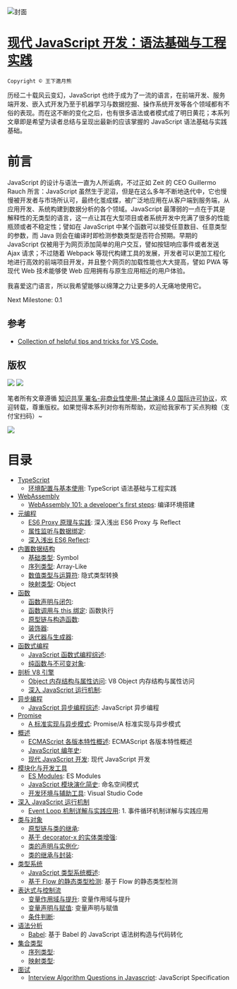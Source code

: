 ![封面](https://coding.net/u/hoteam/p/Cache/git/raw/master/2017/8/1/1-roedigbmFjRYkZobdZWuKg.jpeg)

# [现代 JavaScript 开发：语法基础与工程实践](https://parg.co/bxN)

`Copyright © 王下邀月熊`

历经二十载风云变幻，JavaScript 也终于成为了一流的语言，在前端开发、服务端开发、嵌入式开发乃至于机器学习与数据挖掘、操作系统开发等各个领域都有不俗的表现。而在这不断的变化之后，也有很多语法或者模式成了明日黄花；本系列文章即是希望为读者总结与呈现出最新的应该掌握的 JavaScript 语法基础与实践基础。

# 前言

JavaScript 的设计与语法一直为人所诟病，不过正如 Zeit 的 CEO Guillermo Rauch 所言：JavaScript 虽然生于泥沼，但是在这么多年不断地迭代中，它也慢慢被开发者与市场所认可，最终化茧成蝶，被广泛地应用在从客户端到服务端，从应用开发、系统构建到数据分析的各个领域。JavaScript 最薄弱的一点在于其是解释性的无类型的语言，这一点让其在大型项目或者系统开发中充满了很多的性能瓶颈或者不稳定性；譬如在 JavaScript 中某个函数可以接受任意数目、任意类型的参数，而 Java 则会在编译时即检测参数类型是否符合预期。早期的 JavaScript 仅被用于为网页添加简单的用户交互，譬如按钮响应事件或者发送 Ajax 请求；不过随着 Webpack 等现代构建工具的发展，开发者可以更加工程化地进行高效的前端项目开发，并且整个网页的加载性能也大大提高，譬如 PWA 等现代 Web 技术能够使 Web 应用拥有与原生应用相近的用户体验。

我喜爱这门语言，所以我希望能够以绵薄之力让更多的人无痛地使用它。

Next Milestone: 0.1

## 参考

* [Collection of helpful tips and tricks for VS Code.](https://github.com/Microsoft/vscode-tips-and-tricks)

## 版权

![](https://parg.co/bDY) ![](https://parg.co/bDm)

笔者所有文章遵循 [知识共享 署名-非商业性使用-禁止演绎 4.0 国际许可协议](https://creativecommons.org/licenses/by-nc-nd/4.0/deed.zh)，欢迎转载，尊重版权。如果觉得本系列对你有所帮助，欢迎给我家布丁买点狗粮（支付宝扫码）~

![](https://github.com/wxyyxc1992/OSS/blob/master/2017/8/1/Buding.jpg?raw=true)

# 目录

* [TypeScript](https://github.com/wxyyxc1992/Domain-of-ProgrammingLanguage/JavaScript/Modern-JavaScript-Development-Foundation/TypeScript/Index.md)
  * [环境配置与基本使用](https://github.com/wxyyxc1992/Domain-of-ProgrammingLanguage/blob/master/JavaScript/Modern-JavaScript-Development-Foundation/TypeScript/%E7%8E%AF%E5%A2%83%E9%85%8D%E7%BD%AE%E4%B8%8E%E5%9F%BA%E6%9C%AC%E4%BD%BF%E7%94%A8.md): TypeScript 语法基础与工程实践
* [WebAssembly](https://github.com/wxyyxc1992/Domain-of-ProgrammingLanguage/JavaScript/Modern-JavaScript-Development-Foundation/WebAssembly/Index.md)
  * [WebAssembly 101: a developer's first steps](https://github.com/wxyyxc1992/Domain-of-ProgrammingLanguage/blob/master/JavaScript/Modern-JavaScript-Development-Foundation/WebAssembly/WebAssembly%20101:%20a%20developer's%20first%20steps.md): 编译环境搭建
* [元编程](https://github.com/wxyyxc1992/Domain-of-ProgrammingLanguage/JavaScript/Modern-JavaScript-Development-Foundation/%E5%85%83%E7%BC%96%E7%A8%8B/Index.md)
  * [ES6 Proxy 原理与实践](https://github.com/wxyyxc1992/Domain-of-ProgrammingLanguage/blob/master/JavaScript/Modern-JavaScript-Development-Foundation/%E5%85%83%E7%BC%96%E7%A8%8B/ES6%20Proxy%20%E5%8E%9F%E7%90%86%E4%B8%8E%E5%AE%9E%E8%B7%B5.md): 深入浅出 ES6 Proxy 与 Reflect
  * [属性监听与数据绑定](https://github.com/wxyyxc1992/Domain-of-ProgrammingLanguage/blob/master/JavaScript/Modern-JavaScript-Development-Foundation/%E5%85%83%E7%BC%96%E7%A8%8B/%E5%B1%9E%E6%80%A7%E7%9B%91%E5%90%AC%E4%B8%8E%E6%95%B0%E6%8D%AE%E7%BB%91%E5%AE%9A.md):
  * [深入浅出 ES6 Reflect](https://github.com/wxyyxc1992/Domain-of-ProgrammingLanguage/blob/master/JavaScript/Modern-JavaScript-Development-Foundation/%E5%85%83%E7%BC%96%E7%A8%8B/%E6%B7%B1%E5%85%A5%E6%B5%85%E5%87%BA%20ES6%20Reflect.md):
* [内置数据结构](https://github.com/wxyyxc1992/Domain-of-ProgrammingLanguage/JavaScript/Modern-JavaScript-Development-Foundation/%E5%86%85%E7%BD%AE%E6%95%B0%E6%8D%AE%E7%BB%93%E6%9E%84/Index.md)
  * [基础类型](https://github.com/wxyyxc1992/Domain-of-ProgrammingLanguage/blob/master/JavaScript/Modern-JavaScript-Development-Foundation/%E5%86%85%E7%BD%AE%E6%95%B0%E6%8D%AE%E7%BB%93%E6%9E%84/%E5%9F%BA%E7%A1%80%E7%B1%BB%E5%9E%8B.md): Symbol
  * [序列类型](https://github.com/wxyyxc1992/Domain-of-ProgrammingLanguage/blob/master/JavaScript/Modern-JavaScript-Development-Foundation/%E5%86%85%E7%BD%AE%E6%95%B0%E6%8D%AE%E7%BB%93%E6%9E%84/%E5%BA%8F%E5%88%97%E7%B1%BB%E5%9E%8B.md): Array-Like
  * [数值类型与运算符](https://github.com/wxyyxc1992/Domain-of-ProgrammingLanguage/blob/master/JavaScript/Modern-JavaScript-Development-Foundation/%E5%86%85%E7%BD%AE%E6%95%B0%E6%8D%AE%E7%BB%93%E6%9E%84/%E6%95%B0%E5%80%BC%E7%B1%BB%E5%9E%8B%E4%B8%8E%E8%BF%90%E7%AE%97%E7%AC%A6.md): 隐式类型转换
  * [映射类型](https://github.com/wxyyxc1992/Domain-of-ProgrammingLanguage/blob/master/JavaScript/Modern-JavaScript-Development-Foundation/%E5%86%85%E7%BD%AE%E6%95%B0%E6%8D%AE%E7%BB%93%E6%9E%84/%E6%98%A0%E5%B0%84%E7%B1%BB%E5%9E%8B.md): Object
* [函数](https://github.com/wxyyxc1992/Domain-of-ProgrammingLanguage/JavaScript/Modern-JavaScript-Development-Foundation/%E5%87%BD%E6%95%B0/Index.md)
  * [函数声明与闭包](https://github.com/wxyyxc1992/Domain-of-ProgrammingLanguage/blob/master/JavaScript/Modern-JavaScript-Development-Foundation/%E5%87%BD%E6%95%B0/%E5%87%BD%E6%95%B0%E5%A3%B0%E6%98%8E%E4%B8%8E%E9%97%AD%E5%8C%85.md):
  * [函数调用与 this 绑定](https://github.com/wxyyxc1992/Domain-of-ProgrammingLanguage/blob/master/JavaScript/Modern-JavaScript-Development-Foundation/%E5%87%BD%E6%95%B0/%E5%87%BD%E6%95%B0%E8%B0%83%E7%94%A8%E4%B8%8E%20this%20%E7%BB%91%E5%AE%9A.md): 函数执行
  * [原型链与构造函数](https://github.com/wxyyxc1992/Domain-of-ProgrammingLanguage/blob/master/JavaScript/Modern-JavaScript-Development-Foundation/%E5%87%BD%E6%95%B0/%E5%8E%9F%E5%9E%8B%E9%93%BE%E4%B8%8E%E6%9E%84%E9%80%A0%E5%87%BD%E6%95%B0.md):
  * [装饰器](https://github.com/wxyyxc1992/Domain-of-ProgrammingLanguage/blob/master/JavaScript/Modern-JavaScript-Development-Foundation/%E5%87%BD%E6%95%B0/%E8%A3%85%E9%A5%B0%E5%99%A8.md):
  * [迭代器与生成器](https://github.com/wxyyxc1992/Domain-of-ProgrammingLanguage/blob/master/JavaScript/Modern-JavaScript-Development-Foundation/%E5%87%BD%E6%95%B0/%E8%BF%AD%E4%BB%A3%E5%99%A8%E4%B8%8E%E7%94%9F%E6%88%90%E5%99%A8.md):
* [函数式编程](https://github.com/wxyyxc1992/Domain-of-ProgrammingLanguage/JavaScript/Modern-JavaScript-Development-Foundation/%E5%87%BD%E6%95%B0%E5%BC%8F%E7%BC%96%E7%A8%8B/Index.md)
  * [JavaScript 函数式编程综述](https://github.com/wxyyxc1992/Domain-of-ProgrammingLanguage/blob/master/JavaScript/Modern-JavaScript-Development-Foundation/%E5%87%BD%E6%95%B0%E5%BC%8F%E7%BC%96%E7%A8%8B/JavaScript%20%E5%87%BD%E6%95%B0%E5%BC%8F%E7%BC%96%E7%A8%8B%E7%BB%BC%E8%BF%B0.md):
  * [纯函数与不可变对象](https://github.com/wxyyxc1992/Domain-of-ProgrammingLanguage/blob/master/JavaScript/Modern-JavaScript-Development-Foundation/%E5%87%BD%E6%95%B0%E5%BC%8F%E7%BC%96%E7%A8%8B/%E7%BA%AF%E5%87%BD%E6%95%B0%E4%B8%8E%E4%B8%8D%E5%8F%AF%E5%8F%98%E5%AF%B9%E8%B1%A1.md):
* [剖析 V8 引擎](https://github.com/wxyyxc1992/Domain-of-ProgrammingLanguage/JavaScript/Modern-JavaScript-Development-Foundation/%E5%89%96%E6%9E%90%20V8%20%E5%BC%95%E6%93%8E/Index.md)
  * [Object 内存结构与属性访问](https://github.com/wxyyxc1992/Domain-of-ProgrammingLanguage/blob/master/JavaScript/Modern-JavaScript-Development-Foundation/%E5%89%96%E6%9E%90%20V8%20%E5%BC%95%E6%93%8E/Object%20%E5%86%85%E5%AD%98%E7%BB%93%E6%9E%84%E4%B8%8E%E5%B1%9E%E6%80%A7%E8%AE%BF%E9%97%AE.md): V8 Object 内存结构与属性访问
  * [深入 JavaScript 运行机制](https://github.com/wxyyxc1992/Domain-of-ProgrammingLanguage/blob/master/JavaScript/Modern-JavaScript-Development-Foundation/%E5%89%96%E6%9E%90%20V8%20%E5%BC%95%E6%93%8E/%E6%B7%B1%E5%85%A5%20JavaScript%20%E8%BF%90%E8%A1%8C%E6%9C%BA%E5%88%B6.md):
* [异步编程](https://github.com/wxyyxc1992/Domain-of-ProgrammingLanguage/JavaScript/Modern-JavaScript-Development-Foundation/%E5%BC%82%E6%AD%A5%E7%BC%96%E7%A8%8B/Index.md)
  * [JavaScript 异步编程综述](https://github.com/wxyyxc1992/Domain-of-ProgrammingLanguage/blob/master/JavaScript/Modern-JavaScript-Development-Foundation/%E5%BC%82%E6%AD%A5%E7%BC%96%E7%A8%8B/JavaScript%20%E5%BC%82%E6%AD%A5%E7%BC%96%E7%A8%8B%E7%BB%BC%E8%BF%B0.md): JavaScript 异步编程
* [Promise](https://github.com/wxyyxc1992/Domain-of-ProgrammingLanguage/JavaScript/Modern-JavaScript-Development-Foundation/Promise/Index.md)
  * [A 标准实现与异步模式](https://github.com/wxyyxc1992/Domain-of-ProgrammingLanguage/blob/master/JavaScript/Modern-JavaScript-Development-Foundation/%E5%BC%82%E6%AD%A5%E7%BC%96%E7%A8%8B/Promise/A%20%E6%A0%87%E5%87%86%E5%AE%9E%E7%8E%B0%E4%B8%8E%E5%BC%82%E6%AD%A5%E6%A8%A1%E5%BC%8F.md): Promise/A 标准实现与异步模式
* [概述](https://github.com/wxyyxc1992/Domain-of-ProgrammingLanguage/JavaScript/Modern-JavaScript-Development-Foundation/%E6%A6%82%E8%BF%B0/Index.md)
  * [ECMAScript 各版本特性概述](https://github.com/wxyyxc1992/Domain-of-ProgrammingLanguage/blob/master/JavaScript/Modern-JavaScript-Development-Foundation/%E6%A6%82%E8%BF%B0/ECMAScript%20%E5%90%84%E7%89%88%E6%9C%AC%E7%89%B9%E6%80%A7%E6%A6%82%E8%BF%B0.md): ECMAScript 各版本特性概述
  * [JavaScript 编年史](https://github.com/wxyyxc1992/Domain-of-ProgrammingLanguage/blob/master/JavaScript/Modern-JavaScript-Development-Foundation/%E6%A6%82%E8%BF%B0/JavaScript%20%E7%BC%96%E5%B9%B4%E5%8F%B2.md):
  * [现代 JavaScript 开发](https://github.com/wxyyxc1992/Domain-of-ProgrammingLanguage/blob/master/JavaScript/Modern-JavaScript-Development-Foundation/%E6%A6%82%E8%BF%B0/%E7%8E%B0%E4%BB%A3%20JavaScript%20%E5%BC%80%E5%8F%91.md): 现代 JavaScript 开发
* [模块化与开发工具](https://github.com/wxyyxc1992/Domain-of-ProgrammingLanguage/JavaScript/Modern-JavaScript-Development-Foundation/%E6%A8%A1%E5%9D%97%E5%8C%96%E4%B8%8E%E5%BC%80%E5%8F%91%E5%B7%A5%E5%85%B7/Index.md)
  * [ES Modules](https://github.com/wxyyxc1992/Domain-of-ProgrammingLanguage/blob/master/JavaScript/Modern-JavaScript-Development-Foundation/%E6%A8%A1%E5%9D%97%E5%8C%96%E4%B8%8E%E5%BC%80%E5%8F%91%E5%B7%A5%E5%85%B7/ES%20Modules.md): ES Modules
  * [JavaScript 模块演化简史](https://github.com/wxyyxc1992/Domain-of-ProgrammingLanguage/blob/master/JavaScript/Modern-JavaScript-Development-Foundation/%E6%A8%A1%E5%9D%97%E5%8C%96%E4%B8%8E%E5%BC%80%E5%8F%91%E5%B7%A5%E5%85%B7/JavaScript%20%E6%A8%A1%E5%9D%97%E6%BC%94%E5%8C%96%E7%AE%80%E5%8F%B2.md): 命名空间模式
  * [开发环境与辅助工具](https://github.com/wxyyxc1992/Domain-of-ProgrammingLanguage/blob/master/JavaScript/Modern-JavaScript-Development-Foundation/%E6%A8%A1%E5%9D%97%E5%8C%96%E4%B8%8E%E5%BC%80%E5%8F%91%E5%B7%A5%E5%85%B7/%E5%BC%80%E5%8F%91%E7%8E%AF%E5%A2%83%E4%B8%8E%E8%BE%85%E5%8A%A9%E5%B7%A5%E5%85%B7.md): Visual Studio Code
* [深入 JavaScript 运行机制](https://github.com/wxyyxc1992/Domain-of-ProgrammingLanguage/JavaScript/Modern-JavaScript-Development-Foundation/%E6%B7%B1%E5%85%A5%20JavaScript%20%E8%BF%90%E8%A1%8C%E6%9C%BA%E5%88%B6/Index.md)
  * [Event Loop 机制详解与实践应用](https://github.com/wxyyxc1992/Domain-of-ProgrammingLanguage/blob/master/JavaScript/Modern-JavaScript-Development-Foundation/%E6%B7%B1%E5%85%A5%20JavaScript%20%E8%BF%90%E8%A1%8C%E6%9C%BA%E5%88%B6/Event%20Loop%20%E6%9C%BA%E5%88%B6%E8%AF%A6%E8%A7%A3%E4%B8%8E%E5%AE%9E%E8%B7%B5%E5%BA%94%E7%94%A8.md): 1. 事件循环机制详解与实践应用
* [类与对象](https://github.com/wxyyxc1992/Domain-of-ProgrammingLanguage/JavaScript/Modern-JavaScript-Development-Foundation/%E7%B1%BB%E4%B8%8E%E5%AF%B9%E8%B1%A1/Index.md)
  * [原型链与类的继承](https://github.com/wxyyxc1992/Domain-of-ProgrammingLanguage/blob/master/JavaScript/Modern-JavaScript-Development-Foundation/%E7%B1%BB%E4%B8%8E%E5%AF%B9%E8%B1%A1/%E5%8E%9F%E5%9E%8B%E9%93%BE%E4%B8%8E%E7%B1%BB%E7%9A%84%E7%BB%A7%E6%89%BF.md):
  * [基于 decorator-x 的实体类增强](https://github.com/wxyyxc1992/Domain-of-ProgrammingLanguage/blob/master/JavaScript/Modern-JavaScript-Development-Foundation/%E7%B1%BB%E4%B8%8E%E5%AF%B9%E8%B1%A1/%E5%9F%BA%E4%BA%8E%20decorator-x%20%E7%9A%84%E5%AE%9E%E4%BD%93%E7%B1%BB%E5%A2%9E%E5%BC%BA.md):
  * [类的声明与实例化](https://github.com/wxyyxc1992/Domain-of-ProgrammingLanguage/blob/master/JavaScript/Modern-JavaScript-Development-Foundation/%E7%B1%BB%E4%B8%8E%E5%AF%B9%E8%B1%A1/%E7%B1%BB%E7%9A%84%E5%A3%B0%E6%98%8E%E4%B8%8E%E5%AE%9E%E4%BE%8B%E5%8C%96.md):
  * [类的继承与封装](https://github.com/wxyyxc1992/Domain-of-ProgrammingLanguage/blob/master/JavaScript/Modern-JavaScript-Development-Foundation/%E7%B1%BB%E4%B8%8E%E5%AF%B9%E8%B1%A1/%E7%B1%BB%E7%9A%84%E7%BB%A7%E6%89%BF%E4%B8%8E%E5%B0%81%E8%A3%85.md):
* [类型系统](https://github.com/wxyyxc1992/Domain-of-ProgrammingLanguage/JavaScript/Modern-JavaScript-Development-Foundation/%E7%B1%BB%E5%9E%8B%E7%B3%BB%E7%BB%9F/Index.md)
  * [JavaScript 类型系统概述](https://github.com/wxyyxc1992/Domain-of-ProgrammingLanguage/blob/master/JavaScript/Modern-JavaScript-Development-Foundation/%E7%B1%BB%E5%9E%8B%E7%B3%BB%E7%BB%9F/JavaScript%20%E7%B1%BB%E5%9E%8B%E7%B3%BB%E7%BB%9F%E6%A6%82%E8%BF%B0.md):
  * [基于 Flow 的静态类型检测](https://github.com/wxyyxc1992/Domain-of-ProgrammingLanguage/blob/master/JavaScript/Modern-JavaScript-Development-Foundation/%E7%B1%BB%E5%9E%8B%E7%B3%BB%E7%BB%9F/%E5%9F%BA%E4%BA%8E%20Flow%20%E7%9A%84%E9%9D%99%E6%80%81%E7%B1%BB%E5%9E%8B%E6%A3%80%E6%B5%8B.md): 基于 Flow 的静态类型检测
* [表达式与控制流](https://github.com/wxyyxc1992/Domain-of-ProgrammingLanguage/JavaScript/Modern-JavaScript-Development-Foundation/%E8%A1%A8%E8%BE%BE%E5%BC%8F%E4%B8%8E%E6%8E%A7%E5%88%B6%E6%B5%81/Index.md)
  * [变量作用域与提升](https://github.com/wxyyxc1992/Domain-of-ProgrammingLanguage/blob/master/JavaScript/Modern-JavaScript-Development-Foundation/%E8%A1%A8%E8%BE%BE%E5%BC%8F%E4%B8%8E%E6%8E%A7%E5%88%B6%E6%B5%81/%E5%8F%98%E9%87%8F%E4%BD%9C%E7%94%A8%E5%9F%9F%E4%B8%8E%E6%8F%90%E5%8D%87.md): 变量作用域与提升
  * [变量声明与赋值](https://github.com/wxyyxc1992/Domain-of-ProgrammingLanguage/blob/master/JavaScript/Modern-JavaScript-Development-Foundation/%E8%A1%A8%E8%BE%BE%E5%BC%8F%E4%B8%8E%E6%8E%A7%E5%88%B6%E6%B5%81/%E5%8F%98%E9%87%8F%E5%A3%B0%E6%98%8E%E4%B8%8E%E8%B5%8B%E5%80%BC.md): 变量声明与赋值
  * [条件判断](https://github.com/wxyyxc1992/Domain-of-ProgrammingLanguage/blob/master/JavaScript/Modern-JavaScript-Development-Foundation/%E8%A1%A8%E8%BE%BE%E5%BC%8F%E4%B8%8E%E6%8E%A7%E5%88%B6%E6%B5%81/%E6%9D%A1%E4%BB%B6%E5%88%A4%E6%96%AD.md):
* [语法分析](https://github.com/wxyyxc1992/Domain-of-ProgrammingLanguage/JavaScript/Modern-JavaScript-Development-Foundation/%E8%AF%AD%E6%B3%95%E5%88%86%E6%9E%90/Index.md)
  * [Babel](https://github.com/wxyyxc1992/Domain-of-ProgrammingLanguage/blob/master/JavaScript/Modern-JavaScript-Development-Foundation/%E8%AF%AD%E6%B3%95%E5%88%86%E6%9E%90/Babel.md): 基于 Babel 的 JavaScript 语法树构造与代码转化
* [集合类型](https://github.com/wxyyxc1992/Domain-of-ProgrammingLanguage/JavaScript/Modern-JavaScript-Development-Foundation/%E9%9B%86%E5%90%88%E7%B1%BB%E5%9E%8B/Index.md)
  * [序列类型](https://github.com/wxyyxc1992/Domain-of-ProgrammingLanguage/blob/master/JavaScript/Modern-JavaScript-Development-Foundation/%E9%9B%86%E5%90%88%E7%B1%BB%E5%9E%8B/%E5%BA%8F%E5%88%97%E7%B1%BB%E5%9E%8B.md):
  * [映射类型](https://github.com/wxyyxc1992/Domain-of-ProgrammingLanguage/blob/master/JavaScript/Modern-JavaScript-Development-Foundation/%E9%9B%86%E5%90%88%E7%B1%BB%E5%9E%8B/%E6%98%A0%E5%B0%84%E7%B1%BB%E5%9E%8B.md):
* [面试](https://github.com/wxyyxc1992/Domain-of-ProgrammingLanguage/JavaScript/Modern-JavaScript-Development-Foundation/%E9%9D%A2%E8%AF%95/Index.md)
  * [Interview Algorithm Questions in Javascript](https://github.com/wxyyxc1992/Domain-of-ProgrammingLanguage/blob/master/JavaScript/Modern-JavaScript-Development-Foundation/%E9%9D%A2%E8%AF%95/Interview%20Algorithm%20Questions%20in%20Javascript.md): JavaScript Specification
